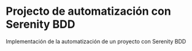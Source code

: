 # Projecto de automatización con Serenity BDD

Implementación de la automatización de un proyecto con Serenity BDD 
